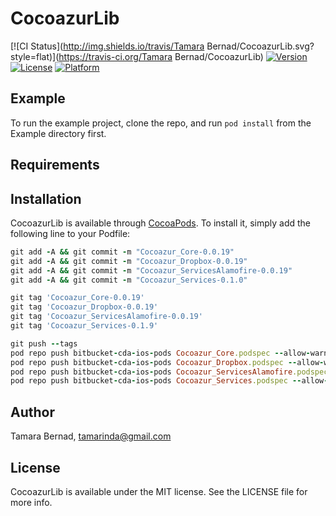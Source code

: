 # CocoazurLib

[![CI Status](http://img.shields.io/travis/Tamara Bernad/CocoazurLib.svg?style=flat)](https://travis-ci.org/Tamara Bernad/CocoazurLib)
[![Version](https://img.shields.io/cocoapods/v/CocoazurLib.svg?style=flat)](http://cocoapods.org/pods/CocoazurLib)
[![License](https://img.shields.io/cocoapods/l/CocoazurLib.svg?style=flat)](http://cocoapods.org/pods/CocoazurLib)
[![Platform](https://img.shields.io/cocoapods/p/CocoazurLib.svg?style=flat)](http://cocoapods.org/pods/CocoazurLib)

## Example

To run the example project, clone the repo, and run `pod install` from the Example directory first.

## Requirements

## Installation

CocoazurLib is available through [CocoaPods](http://cocoapods.org). To install
it, simply add the following line to your Podfile:

```ruby
git add -A && git commit -m "Cocoazur_Core-0.0.19"
git add -A && git commit -m "Cocoazur_Dropbox-0.0.19"
git add -A && git commit -m "Cocoazur_ServicesAlamofire-0.0.19"
git add -A && git commit -m "Cocoazur_Services-0.1.0"

git tag 'Cocoazur_Core-0.0.19'
git tag 'Cocoazur_Dropbox-0.0.19'
git tag 'Cocoazur_ServicesAlamofire-0.0.19'
git tag 'Cocoazur_Services-0.1.9'

git push --tags
pod repo push bitbucket-cda-ios-pods Cocoazur_Core.podspec --allow-warnings --use-libraries
pod repo push bitbucket-cda-ios-pods Cocoazur_Dropbox.podspec --allow-warnings --use-libraries
pod repo push bitbucket-cda-ios-pods Cocoazur_ServicesAlamofire.podspec --allow-warnings --use-libraries
pod repo push bitbucket-cda-ios-pods Cocoazur_Services.podspec --allow-warnings --use-libraries

```

## Author

Tamara Bernad, tamarinda@gmail.com

## License

CocoazurLib is available under the MIT license. See the LICENSE file for more info.
